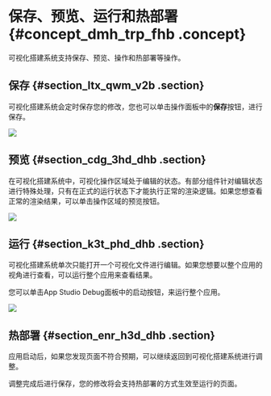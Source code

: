 # 保存、预览、运行和热部署 {#concept_dmh_trp_fhb .concept}

可视化搭建系统支持保存、预览、操作和热部署等操作。

## 保存 {#section_ltx_qwm_v2b .section}

可视化搭建系统会定时保存您的修改，您也可以单击操作面板中的**保存**按钮，进行保存。

![](http://static-aliyun-doc.oss-cn-hangzhou.aliyuncs.com/assets/img/17766/156091858840962_zh-CN.png)

## 预览 {#section_cdg_3hd_dhb .section}

在可视化搭建系统中，可视化操作区域处于编辑的状态。有部分组件针对编辑状态进行特殊处理，只有在正式的运行状态下才能执行正常的渲染逻辑。如果您想查看正常的渲染结果，可以单击操作区域的预览按钮。

![](http://static-aliyun-doc.oss-cn-hangzhou.aliyuncs.com/assets/img/17766/156091858940963_zh-CN.png)

## 运行 {#section_k3t_phd_dhb .section}

可视化搭建系统单次只能打开一个可视化文件进行编辑。如果您想要以整个应用的视角进行查看，可以运行整个应用来查看结果。

您可以单击App Studio Debug面板中的启动按钮，来运行整个应用。

![](http://static-aliyun-doc.oss-cn-hangzhou.aliyuncs.com/assets/img/17766/156091858940964_zh-CN.png)

## 热部署 {#section_enr_h3d_dhb .section}

应用启动后，如果您发现页面不符合预期，可以继续返回到可视化搭建系统进行调整。

调整完成后进行保存，您的修改将会支持热部署的方式生效至运行的页面。

